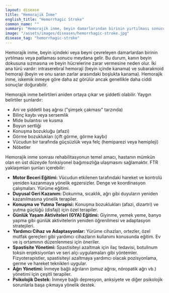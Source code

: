 ```yaml
---
layout: disease
title: "Hemorajik İnme"
english_title: "Hemorrhagic Stroke"
common_name: ""
summary: "Hemorajik inme, beyin damarlarından birinin yırtılması sonucu beyin dokusuna kan sızmasıyla meydana gelen bir inme türüdür."
image: "/assets/images/diseases/hemorrhagic-stroke.jpg"
disease_tag: "hemorrhagic-stroke"
---
```





Hemorajik inme, beyin içindeki veya beyni çevreleyen damarlardan birinin yırtılması veya patlaması sonucu meydana gelir. Bu durum, kanın beyin dokusuna sızmasına ve beyin hücrelerine zarar vermesine neden olur. İki ana türü vardır: intraserebral hemoraji (beyin içinde kanama) ve subaraknoid hemoraji (beyin ve onu saran zarlar arasındaki boşlukta kanama). Hemorajik inme, iskemik inmeye göre daha az görülür ancak genellikle daha ciddi sonuçlar doğurabilir.


Hemorajik inme belirtileri aniden ortaya çıkar ve şiddetli olabilir. Yaygın belirtiler şunlardır:

*   Ani ve şiddetli baş ağrısı ("şimşek çakması" tarzında)
*   Bilinç kaybı veya sersemlik
*   Mide bulantısı ve kusma
*   Boyun sertliği
*   Konuşma bozukluğu (afazi)
*   Görme bozuklukları (çift görme, görme kaybı)
*   Vücudun bir tarafında güçsüzlük veya felç (hemiparezi veya hemipleji)
*   Nöbetler


Hemorajik inme sonrası rehabilitasyonun temel amacı, hastanın mümkün olan en üst düzeyde fonksiyonel bağımsızlığa ulaşmasını sağlamaktır. FTR yaklaşımları şunları içerebilir:

*   **Motor Beceri Eğitimi:** Vücudun etkilenen tarafındaki hareket ve kontrolü yeniden kazanmaya yönelik egzersizler. Denge ve koordinasyon çalışmaları. Yürüme eğitimi.
*   **Duyusal Geri Kazanım:** Dokunma, sıcaklık, ağrı gibi duyuların yeniden kazanılmasına yönelik terapiler.
*   **Konuşma ve Yutma Terapisi:** Konuşma bozuklukları (afazi, dizartri) ve yutma güçlüğü (disfaji) için özel terapiler.
*   **Günlük Yaşam Aktiviteleri (GYA) Eğitimi:** Giyinme, yemek yeme, banyo yapma gibi günlük aktivitelerin yeniden öğrenilmesi ve adaptasyon stratejileri.
*   **Yardımcı Cihaz ve Adaptasyonlar:** Yürüme cihazları, ortezler, özel mutfak gereçleri gibi yardımcı cihazların kullanımı konusunda eğitim. Ev ve iş ortamının düzenlenmesi için öneriler.
*   **Spastisite Yönetimi:** Spastisiteyi azaltmak için ilaç tedavisi, botulinum toksin enjeksiyonları ve seri alçı uygulamaları gibi yöntemler. Fizyoterapistler, spastisiteyi azaltmaya yardımcı olacak pozisyonlama, germe ve hareket teknikleri uygular.
*   **Ağrı Yönetimi:** İnmeye bağlı ağrıların (omuz ağrısı, nöropatik ağrı vb.) yönetimi için çeşitli terapiler.
*   **Psikolojik Destek:** İnmeye bağlı depresyon, anksiyete ve diğer psikolojik sorunlarla başa çıkmaya yönelik destek.

